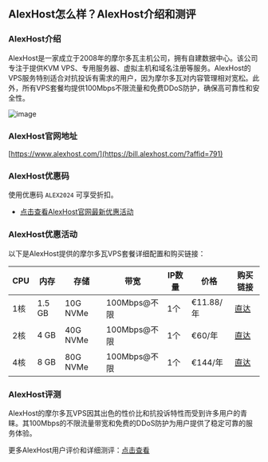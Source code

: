 ## AlexHost怎么样？AlexHost介绍和测评

### AlexHost介绍
AlexHost是一家成立于2008年的摩尔多瓦主机公司，拥有自建数据中心。该公司专注于提供KVM VPS、专用服务器、虚拟主机和域名注册等服务。AlexHost的VPS服务特别适合对抗投诉有需求的用户，因为摩尔多瓦对内容管理相对宽松。此外，所有VPS套餐均提供100Mbps不限流量和免费DDoS防护，确保高可靠性和安全性。

![image](https://github.com/tkobrienn21/AlexHost/assets/169512778/02b1899b-9924-437e-808e-7f2da18593c3)

### AlexHost官网地址
[https://www.alexhost.com/](https://bill.alexhost.com/?affid=791)

### AlexHost优惠码
使用优惠码 `ALEX2024` 可享受折扣。
- [点击查看AlexHost官网最新优惠活动](https://bill.alexhost.com/?affid=791)

### AlexHost优惠活动
以下是AlexHost提供的摩尔多瓦VPS套餐详细配置和购买链接：

| CPU | 内存  | 存储     | 带宽        | IP数量 | 价格      | 购买链接 |
|-----|-------|----------|-------------|-------|-----------|----------|
| 1核 | 1.5 GB| 10G NVMe | 100Mbps@不限 | 1个   | €11.88/年 | [直达](https://bill.alexhost.com/?affid=791) |
| 2核 | 4 GB  | 40G NVMe | 100Mbps@不限 | 1个   | €60/年    | [直达](https://bill.alexhost.com/?affid=791) |
| 4核 | 8 GB  | 80G NVMe | 100Mbps@不限 | 1个   | €144/年   | [直达](https://bill.alexhost.com/?affid=791) |

### AlexHost评测
AlexHost的摩尔多瓦VPS因其出色的性价比和抗投诉特性而受到许多用户的青睐。其100Mbps的不限流量带宽和免费的DDoS防护为用户提供了稳定可靠的服务体验。

更多AlexHost用户评价和详细测评：[点击查看](https://bill.alexhost.com/?affid=791)
